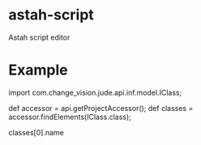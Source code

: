 # astah-script
Astah script editor

# Example

import com.change_vision.jude.api.inf.model.IClass;

def accessor = api.getProjectAccessor();
def classes = accessor.findElements(IClass.class);

classes[0].name